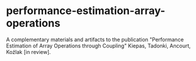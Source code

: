# performance-estimation-array-operations
A complementary materials and artifacts to the publication "Performance Estimation of Array Operations through Coupling" Kiepas, Tadonki, Ancourt, Koźlak [in review].
